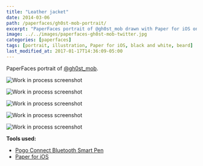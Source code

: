 ```yaml
---
title: "Leather jacket"
date: 2014-03-06
path: /paperfaces/gh0st-mob-portrait/
excerpt: "PaperFaces portrait of @gh0st_mob drawn with Paper for iOS on an iPad."
image: ../../images/paperfaces-gh0st-mob-twitter.jpg
categories: [paperfaces]
tags: [portrait, illustration, Paper for iOS, black and white, beard]
last_modified_at: 2017-01-17T14:36:09-05:00
---
```


PaperFaces portrait of [@gh0st_mob](https://twitter.com/gh0st_mob).

![Work in process screenshot](../../images/paperfaces-gh0st-mob-process-1-lg.jpg)

![Work in process screenshot](../../images/paperfaces-gh0st-mob-process-2-lg.jpg)

![Work in process screenshot](../../images/paperfaces-gh0st-mob-process-3-lg.jpg)

![Work in process screenshot](../../images/paperfaces-gh0st-mob-process-4-lg.jpg)

![Work in process screenshot](../../images/paperfaces-gh0st-mob-process-5-lg.jpg)

**Tools used:**

- [Pogo Connect Bluetooth Smart Pen](https://www.amazon.com/gp/product/B009K448L4/ref=as_li_ss_tl?ie=UTF8&camp=1789&creative=390957&creativeASIN=B009K448L4&linkCode=as2&tag=mademist-20)
- [Paper for iOS](https://paper.bywetransfer.com/)
